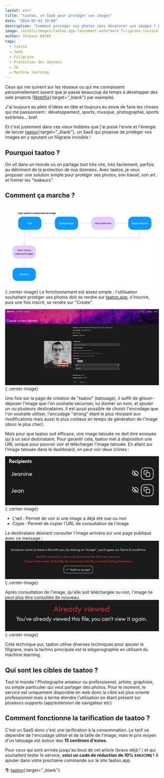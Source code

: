 ```yaml
---
layout: post
title: "taatoo, un SaaS pour protéger vos images"
date: "2024-02-01 10:00"
description: "Comment protéger vos photos sans dénaturer vos images ? Découvrez taatoo, un service qui protège vos images des leaks."
image: /assets/images/taatoo-app-lancement-watermark-filigrane-invisible/main.jpg
author: Thibaut BAYER
tags:
  - taatoo
  - SaaS
  - Filigrane
  - Protection des données
  - IA
  - Machine learning
---
```

Ceux qui me suivent sur les réseaux ou qui me connaissent personnellement savent que je passe beaucoup de temps à développer des side projects ([Noteflix](https://btor.fr/2020/04/07/noteflix-allocine-netflix/){:target="_blank"} par exemple).

J'ai toujours eu plein d'idées en tête et toujours eu envie de faire les choses qui me passionnent : développement, sports, musique, photographie, sports extrêmes... bref.

Et c'est justement dans ces vieux hobbies que j'ai puisé l'envie et l'énergie de lancer [taatoo](https://taatoo.app/){:target="_blank"}, un SaaS qui propose de protéger vos images en y ajoutant un filigrane invisible !

## Pourquoi taatoo ?
On vit dans un monde où on partage tout très vite, très facilement, parfois au détriment de la protection de nos données.
Avec taatoo, je veux proposer une solution simple pour protéger ses photos, son travail, son art.. et freiner les "leakeurs".

## Comment ça marche ?
![](/assets/images/taatoo-app-lancement-watermark-filigrane-invisible/schema.png){:.center-image}
Le fonctionnement est assez simple : l'utilisateur souhaitant protéger ses photos doit se rendre sur [taatoo.app](https://taatoo.app),
s'inscrire, puis une fois inscrit, se rendre sur "Create".

![](/assets/images/taatoo-app-lancement-watermark-filigrane-invisible/create.png){:.center-image}

Une fois sur la page de création de "taatoo" (tatouage), il suffit de glisser-déposer l'image que l'on souhaite sécuriser,
lui donner un nom, et ajouter un ou plusieurs destinataires.
Il est aussi possible de choisir l'encodage que l'on souhaite utiliser, l'encodage "strong" étant le plus résistant aux modifications
mais aussi le plus coûteux en temps de génération de l'image (donc le plus cher).

Mais pour que taatoo soit efficace, une image tatouée ne doit être envoyée qu'à un seul destinataire. Pour garantir cela, taatoo met à disposition une URL unique pour pouvoir voir et télécharger l'image tatouée.
En allant sur l'image tatouée dans le dashboard, on peut voir deux icônes :

![](/assets/images/taatoo-app-lancement-watermark-filigrane-invisible/recipient-links.png){:.center-image}
* L'œil : Permet de voir si une image a déjà été vue ou non
* Copie : Permet de copier l'URL de consultation de l'image

Le destinataire désirant consulter l'image arrivera sur une page publique avec ce message :
![](/assets/images/taatoo-app-lancement-watermark-filigrane-invisible/view.png){:.center-image}

Après consultation de l'image, qu'elle soit téléchargée ou non, l'image ne peut plus être consultée de nouveau.
![](/assets/images/taatoo-app-lancement-watermark-filigrane-invisible/already-viewed.png){:.center-image}

Côté technique pur, taatoo utilise diverses techniques pour ajouter le filigrane, mais la techno principale est la stéganographie en utilisant du machine learning.

## Qui sont les cibles de taatoo ?
Tout le monde ! Photographe amateur ou professionnel, artiste, graphiste, ou simple particulier qui veut partager des photos.
Pour le moment, le service est uniquement disponible en web donc la cible est plus orienté professionnel mais à terme étendre l'utilisation en étant présent sur plusieurs supports (app/extension de navigateur etc)

## Comment fonctionne la tarification de taatoo ?
C'est un SaaS donc c'est une tarification à la consommation. Le tarif va dépendre de l'encodage utilisé et de la taille de l'image,
mais le prix moyen d'un tatouage est autour des **15 centimes d'euros**.

Pour ceux qui sont arrivés jusqu'au bout de cet article (bravo déjà ! ) et qui souhaitent tester le service, **voici un code de réduction de 10% `E4NJCXMQ` !**
À ajouter dans votre prochaine commande sur le site taatoo.app

🌎 [taatoo](https://taatoo.app/){:target="_blank"}
